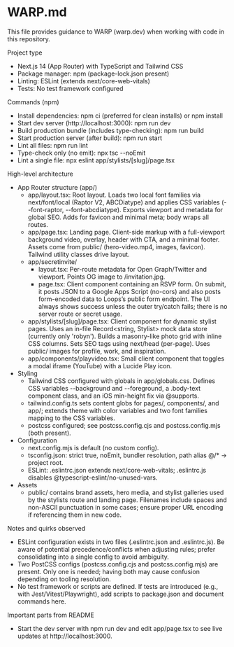 # WARP.md

This file provides guidance to WARP (warp.dev) when working with code in this repository.

Project type
- Next.js 14 (App Router) with TypeScript and Tailwind CSS
- Package manager: npm (package-lock.json present)
- Linting: ESLint (extends next/core-web-vitals)
- Tests: No test framework configured

Commands (npm)
- Install dependencies: npm ci (preferred for clean installs) or npm install
- Start dev server (http://localhost:3000): npm run dev
- Build production bundle (includes type-checking): npm run build
- Start production server (after build): npm run start
- Lint all files: npm run lint
- Type-check only (no emit): npx tsc --noEmit
- Lint a single file: npx eslint app/stylists/[slug]/page.tsx

High-level architecture
- App Router structure (app/)
  - app/layout.tsx: Root layout. Loads two local font families via next/font/local (Raptor V2, ABCDiatype) and applies CSS variables (--font-raptor, --font-abcdiatype). Exports viewport and metadata for global SEO. Adds <Head> for favicon and minimal meta; body wraps all routes.
  - app/page.tsx: Landing page. Client-side markup with a full-viewport background video, overlay, header with CTA, and a minimal footer. Assets come from public/ (hero-video.mp4, images, favicon). Tailwind utility classes drive layout.
  - app/secretinvite/
    - layout.tsx: Per-route metadata for Open Graph/Twitter and viewport. Points OG image to /invitation.jpg.
    - page.tsx: Client component containing an RSVP form. On submit, it posts JSON to a Google Apps Script (no-cors) and also posts form-encoded data to Loops’s public form endpoint. The UI always shows success unless the outer try/catch fails; there is no server route or secret usage.
  - app/stylists/[slug]/page.tsx: Client component for dynamic stylist pages. Uses an in-file Record<string, Stylist> mock data store (currently only 'robyn'). Builds a masonry-like photo grid with inline CSS columns. Sets SEO tags using next/head (per-page). Uses public/ images for profile, work, and inspiration.
  - app/components/playvideo.tsx: Small client component that toggles a modal iframe (YouTube) with a Lucide Play icon.
- Styling
  - Tailwind CSS configured with globals in app/globals.css. Defines CSS variables --background and --foreground, a .body-text component class, and an iOS min-height fix via @supports.
  - tailwind.config.ts sets content globs for pages/, components/, and app/; extends theme with color variables and two font families mapping to the CSS variables.
  - postcss configured; see postcss.config.cjs and postcss.config.mjs (both present).
- Configuration
  - next.config.mjs is default (no custom config).
  - tsconfig.json: strict true, noEmit, bundler resolution, path alias @/* → project root.
  - ESLint: .eslintrc.json extends next/core-web-vitals; .eslintrc.js disables @typescript-eslint/no-unused-vars.
- Assets
  - public/ contains brand assets, hero media, and stylist galleries used by the stylists route and landing page. Filenames include spaces and non-ASCII punctuation in some cases; ensure proper URL encoding if referencing them in new code.

Notes and quirks observed
- ESLint configuration exists in two files (.eslintrc.json and .eslintrc.js). Be aware of potential precedence/conflicts when adjusting rules; prefer consolidating into a single config to avoid ambiguity.
- Two PostCSS configs (postcss.config.cjs and postcss.config.mjs) are present. Only one is needed; having both may cause confusion depending on tooling resolution.
- No test framework or scripts are defined. If tests are introduced (e.g., with Jest/Vitest/Playwright), add scripts to package.json and document commands here.

Important parts from README
- Start the dev server with npm run dev and edit app/page.tsx to see live updates at http://localhost:3000.
